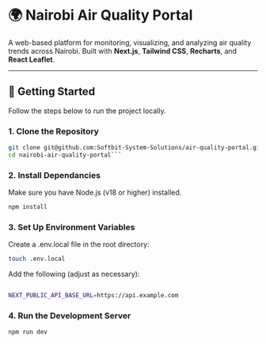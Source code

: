 # 🌍 Nairobi Air Quality Portal

A web-based platform for monitoring, visualizing, and analyzing air quality trends across Nairobi. Built with **Next.js**, **Tailwind CSS**, **Recharts**, and **React Leaflet**.

---

## 🚀 Getting Started

Follow the steps below to run the project locally.

### 1. Clone the Repository

```bash
git clone git@github.com:Softbit-System-Solutions/air-quality-portal.git
cd nairobi-air-quality-portal```
```
### 2. Install Dependancies

Make sure you have Node.js (v18 or higher) installed.

```bash
npm install
```
### 3. Set Up Environment Variables

Create a .env.local file in the root directory:

```bash
touch .env.local
```
Add the following (adjust as necessary):

```bash

NEXT_PUBLIC_API_BASE_URL=https://api.example.com
```
### 4. Run the Development Server
```bash
npm run dev
```

